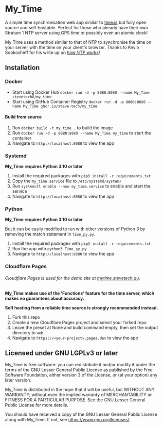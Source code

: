# My_Time

A simple time synchronisation web app similar to [time.is](https://time.is/) but fully open source and self-hostable. Perfect for those who already have their own Stratum 1 NTP server using GPS time or possibly even an atomic clock!

My_Time uses a method similar to that of NTP to synchronise the time on your server with the time on your client's browser. Thanks to Kevin Sookocheff for his write up on [how NTP works](https://sookocheff.com/post/time/how-does-ntp-work/)!

## Installation

### Docker

- Start using Docker Hub `docker run -d -p 8080:8080 --name My_Time stevetech8/my_time`
- Start using GitHub Container Registry `docker run -d -p 8080:8080 --name My_Time ghcr.io/steve-tech/my_time`

#### Build from source

1. Run `docker build -t my_time .` to build the image
2. Run `docker run -d -p 8080:8080 --name My_Time my_time` to start the container
3. Navigate to `http://localhost:8080` to view the app

### Systemd

**My_Time requires Python 3.10 or later**

1. Install the required packages with `pip3 install -r requirements.txt`
2. Copy the `my_time.service` file to `/etc/systemd/system/`
3. Run `systemctl enable --now my_time.service` to enable and start the service
4. Navigate to `http://localhost:8080` to view the app

### Python

**My_Time requires Python 3.10 or later**

But it can be easily modified to run with other versions of Python 3 by removing the match statement in `Time_py.py`.

1. Install the required packages with `pip3 install -r requirements.txt`
2. Run the app with `python3 Time_py.py`
3. Navigate to `http://localhost:8080` to view the app

### Cloudflare Pages

###### Cloudflare Pages is used for the demo site at [mytime.stevetech.au](https://mytime.stevetech.au).

**My_Time makes use of the 'Functions' feature for the time server, which makes no guarantees about accuracy.**

**Self hosting from a reliable time source is strongly recommended instead.**

1. Fork this repo
2. Create a new Cloudflare Pages project and select your forked repo
3. Leave the preset at None and build command empty, then set the output directory to `web`
4. Navigate to `https://<your-project>.pages.dev` to view the app

## Licensed under GNU LGPLv3 or later

My_Time is free software: you can redistribute it and/or modify it under the terms of the GNU Lesser General Public License as published by the Free Software Foundation, either version 3 of the License, or (at your option) any later version.

My_Time is distributed in the hope that it will be useful, but WITHOUT ANY WARRANTY; without even the implied warranty of MERCHANTABILITY or FITNESS FOR A PARTICULAR PURPOSE. See the GNU Lesser General Public License for more details.

You should have received a copy of the GNU Lesser General Public License along with My_Time. If not, see <https://www.gnu.org/licenses/>.
